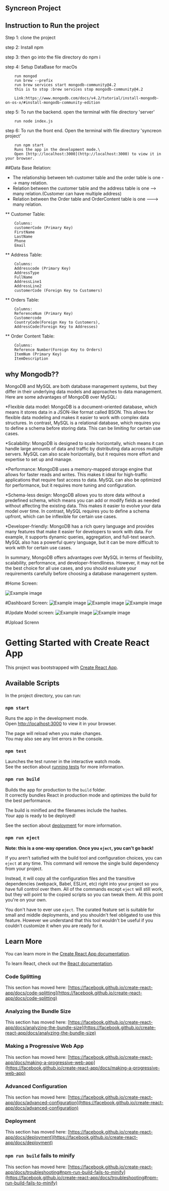 ## Syncreon Project






## Instruction to Run the project
Step 1: clone the project

step 2: Install npm 

step 3: then go into the file directory do npm i

step 4: Setup DataBase for macOs
        
        run mongod
        run brew --prefix
        run brew services start mongodb-community@4.2
        this is to stop :brew services stop mongodb-community@4.2

        Link:https://www.mongodb.com/docs/v4.2/tutorial/install-mongodb-on-os-x/#install-mongodb-community-edition

step 5: To run the backend. open the terminal with file directory 'server'

        run node index.js

step 6: To run the front end. Open the terminal with file directory 'syncreon project'

        run npm start
        Runs the app in the development mode.\
        Open [http://localhost:3000](http://localhost:3000) to view it in your browser.
        
##Data Base Relation:

* The relationship between teh customer table and the order table is one  --> many relation.
* Relation between the customer table and the address table is one --> many relation.(Customer can have multiple address)
* Relation between the Order table and OrderContent table is one ---> many relation.

** Customer Table:

        Columns:
        customerCode (Primary Key)
        FirstName
        LastName
        Phone
        Email

** Address Table:
        
        Columns:
        Addresscode (Primary Key)
        AddressType
        FullName
        AddressLine1
        AddressLine2
        customerCode (Foreign Key to Customers)
        

** Orders Table:

        Columns:
        ReferenceNum (Primary Key)
        Customercode 
        CountryCode(Foreign Key to Customers),
        AddressCode(Foreign Key to Addresses)


** Order Content Table:

        Columns:
        Reference Number(Foreign Key to Orders)
        ItemNum (Primary Key)
        ItemDescription

## why Mongodb??
MongoDB and MySQL are both database management systems, but they differ in their underlying data models and approaches to data management. Here are some advantages of MongoDB over MySQL:

*Flexible data model: MongoDB is a document-oriented database, which means it stores data in a JSON-like format called BSON. This allows for flexible data modeling and makes it easier to work with complex data structures. In contrast, MySQL is a relational database, which requires you to define a schema before storing data. This can be limiting for certain use cases.

*Scalability: MongoDB is designed to scale horizontally, which means it can handle large amounts of data and traffic by distributing data across multiple servers. MySQL can also scale horizontally, but it requires more effort and expertise to set up and manage.

*Performance: MongoDB uses a memory-mapped storage engine that allows for faster reads and writes. This makes it ideal for high-traffic applications that require fast access to data. MySQL can also be optimized for performance, but it requires more tuning and configuration.

*Schema-less design: MongoDB allows you to store data without a predefined schema, which means you can add or modify fields as needed without affecting the existing data. This makes it easier to evolve your data model over time. In contrast, MySQL requires you to define a schema upfront, which can be inflexible for certain use cases.

*Developer-friendly: MongoDB has a rich query language and provides many features that make it easier for developers to work with data. For example, it supports dynamic queries, aggregation, and full-text search. MySQL also has a powerful query language, but it can be more difficult to work with for certain use cases.

In summary, MongoDB offers advantages over MySQL in terms of flexibility, scalability, performance, and developer-friendliness. However, it may not be the best choice for all use cases, and you should evaluate your requirements carefully before choosing a database management system.



#Home Screen:

![Example image](https://github.com/Raviteja7Lanka/syncreon-project/blob/master/Home_Page.png)
    

#Dashboard Screen:
![Example image](https://github.com/Raviteja7Lanka/syncreon-project/blob/master/Screen1.png)
![Example image](https://github.com/Raviteja7Lanka/syncreon-project/blob/master/Screen%201-2.png)
![Example image](https://github.com/Raviteja7Lanka/syncreon-project/blob/master/Screen1-3.png)


#Update Model screen:
![Example image](https://github.com/Raviteja7Lanka/syncreon-project/blob/master/Model-1.png)
![Example image](https://github.com/Raviteja7Lanka/syncreon-project/blob/master/Model1-2.png)

#Upload Screnn


# Getting Started with Create React App

This project was bootstrapped with [Create React App](https://github.com/facebook/create-react-app).

## Available Scripts

In the project directory, you can run:

### `npm start`

Runs the app in the development mode.\
Open [http://localhost:3000](http://localhost:3000) to view it in your browser.

The page will reload when you make changes.\
You may also see any lint errors in the console.

### `npm test`

Launches the test runner in the interactive watch mode.\
See the section about [running tests](https://facebook.github.io/create-react-app/docs/running-tests) for more information.

### `npm run build`

Builds the app for production to the `build` folder.\
It correctly bundles React in production mode and optimizes the build for the best performance.

The build is minified and the filenames include the hashes.\
Your app is ready to be deployed!

See the section about [deployment](https://facebook.github.io/create-react-app/docs/deployment) for more information.

### `npm run eject`

**Note: this is a one-way operation. Once you `eject`, you can't go back!**

If you aren't satisfied with the build tool and configuration choices, you can `eject` at any time. This command will remove the single build dependency from your project.

Instead, it will copy all the configuration files and the transitive dependencies (webpack, Babel, ESLint, etc) right into your project so you have full control over them. All of the commands except `eject` will still work, but they will point to the copied scripts so you can tweak them. At this point you're on your own.

You don't have to ever use `eject`. The curated feature set is suitable for small and middle deployments, and you shouldn't feel obligated to use this feature. However we understand that this tool wouldn't be useful if you couldn't customize it when you are ready for it.

## Learn More

You can learn more in the [Create React App documentation](https://facebook.github.io/create-react-app/docs/getting-started).

To learn React, check out the [React documentation](https://reactjs.org/).

### Code Splitting

This section has moved here: [https://facebook.github.io/create-react-app/docs/code-splitting](https://facebook.github.io/create-react-app/docs/code-splitting)

### Analyzing the Bundle Size

This section has moved here: [https://facebook.github.io/create-react-app/docs/analyzing-the-bundle-size](https://facebook.github.io/create-react-app/docs/analyzing-the-bundle-size)

### Making a Progressive Web App

This section has moved here: [https://facebook.github.io/create-react-app/docs/making-a-progressive-web-app](https://facebook.github.io/create-react-app/docs/making-a-progressive-web-app)

### Advanced Configuration

This section has moved here: [https://facebook.github.io/create-react-app/docs/advanced-configuration](https://facebook.github.io/create-react-app/docs/advanced-configuration)

### Deployment

This section has moved here: [https://facebook.github.io/create-react-app/docs/deployment](https://facebook.github.io/create-react-app/docs/deployment)

### `npm run build` fails to minify

This section has moved here: [https://facebook.github.io/create-react-app/docs/troubleshooting#npm-run-build-fails-to-minify](https://facebook.github.io/create-react-app/docs/troubleshooting#npm-run-build-fails-to-minify)
